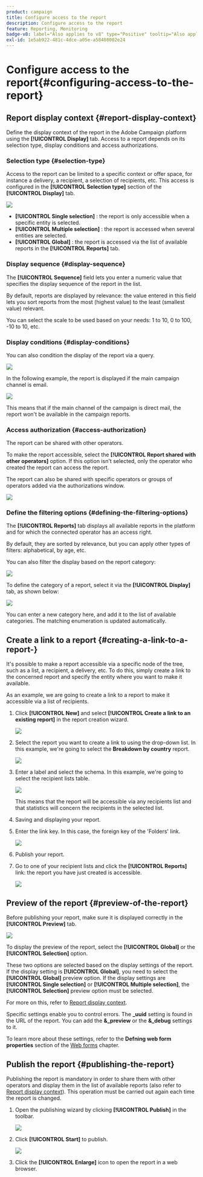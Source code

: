 ```yaml
---
product: campaign
title: Configure access to the report
description: Configure access to the report
feature: Reporting, Monitoring
badge-v8: label="Also applies to v8" type="Positive" tooltip="Also applies to Campaign v8"
exl-id: 1e5ab922-481c-4dce-a05e-a58408002e24
---
```

# Configure access to the report{#configuring-access-to-the-report}

 

## Report display context {#report-display-context}

Define the display context of the report in the Adobe Campaign platform using the **[!UICONTROL Display]** tab. Access to a report depends on its selection type, display conditions and access authorizations.

### Selection type {#selection-type}

Access to the report can be limited to a specific context or offer space, for instance a delivery, a recipient, a selection of recipients, etc. This access is configured in the **[!UICONTROL Selection type]** section of the **[!UICONTROL Display]** tab.

![](assets/s_ncs_advuser_report_visibility_4.png)

* **[!UICONTROL Single selection]** : the report is only accessible when a specific entity is selected. 
* **[!UICONTROL Multiple selection]** : the report is accessed when several entities are selected.
* **[!UICONTROL Global]** : the report is accessed via the list of available reports in the **[!UICONTROL Reports]** tab.

### Display sequence {#display-sequence}

The **[!UICONTROL Sequence]** field lets you enter a numeric value that specifies the display sequence of the report in the list.

By default, reports are displayed by relevance: the value entered in this field lets you sort reports from the most (highest value) to the least (smallest value) relevant.

You can select the scale to be used based on your needs: 1 to 10, 0 to 100, -10 to 10, etc.

### Display conditions {#display-conditions}

You can also condition the display of the report via a query. 

![](assets/s_ncs_advuser_report_visibility_5.png)

In the following example, the report is displayed if the main campaign channel is email.

![](assets/s_ncs_advuser_report_visibility_6.png)

This means that if the main channel of the campaign is direct mail, the report won't be available in the campaign reports.

### Access authorization {#access-authorization}

The report can be shared with other operators.

To make the report accessible, select the **[!UICONTROL Report shared with other operators]** option. If this option isn't selected, only the operator who created the report can access the report.

The report can also be shared with specific operators or groups of operators added via the authorizations window.

![](assets/s_ncs_advuser_report_visibility_8.png)

### Define the filtering options {#defining-the-filtering-options}

The **[!UICONTROL Reports]** tab displays all available reports in the platform and for which the connected operator has an access right.

By default, they are sorted by relevance, but you can apply other types of filters: alphabetical, by age, etc.

You can also filter the display based on the report category:

![](assets/report_ovv_select_type.png)

To define the category of a report, select it via the **[!UICONTROL Display]** tab, as shown below:

![](assets/report_select_category.png)

You can enter a new category here, and add it to the list of available categories. The matching enumeration is updated automatically.

## Create a link to a report {#creating-a-link-to-a-report-}

It's possible to make a report accessible via a specific node of the tree, such as a list, a recipient, a delivery, etc. To do this, simply create a link to the concerned report and specify the entity where you want to make it available.

As an example, we are going to create a link to a report to make it accessible via a list of recipients.

1. Click **[!UICONTROL New]** and select **[!UICONTROL Create a link to an existing report]** in the report creation wizard.

   ![](assets/s_ncs_advuser_report_wizard_link_01.png)

1. Select the report you want to create a link to using the drop-down list. In this example, we're going to select the **Breakdown by country** report.

   ![](assets/s_ncs_advuser_report_wizard_link_02.png)

1. Enter a label and select the schema. In this example, we're going to select the recipient lists table. 

   ![](assets/s_ncs_advuser_report_wizard_link_03.png)

   This means that the report will be accessible via any recipients list and that statistics will concern the recipients in the selected list.

1. Saving and displaying your report.
1. Enter the link key. In this case, the foreign key of the 'Folders' link.

   ![](assets/s_ncs_advuser_report_wizard_link_04.png)

1. Publish your report.
1. Go to one of your recipient lists and click the **[!UICONTROL Reports]** link: the report you have just created is accessible.

   ![](assets/s_ncs_advuser_report_wizard_link_05.png)

## Preview of the report {#preview-of-the-report}

Before publishing your report, make sure it is displayed correctly in the **[!UICONTROL Preview]** tab.

![](assets/s_ncs_advuser_report_preview_01.png)

To display the preview of the report, select the **[!UICONTROL Global]** or the **[!UICONTROL Selection]** option.

These two options are selected based on the display settings of the report. If the display setting is **[!UICONTROL Global]**, you need to select the **[!UICONTROL Global]** preview option. If the display settings are **[!UICONTROL Single selection]** or **[!UICONTROL Multiple selection]**, the **[!UICONTROL Selection]** preview option must be selected.

For more on this, refer to [Report display context](#report-display-context).

Specific settings enable you to control errors. The **_uuid** setting is found in the URL of the report. You can add the **&_preview** or the **&_debug** settings to it.

To learn more about these settings, refer to the **Defning web form properties** section of the [Web forms](../../web/using/about-web-forms.md) chapter.

## Publish the report {#publishing-the-report}

Publishing the report is mandatory in order to share them with other operators and display them in the list of available reports (also refer to [Report display context](#report-display-context)). This operation must be carried out again each time the report is changed.

1. Open the publishing wizard by clicking **[!UICONTROL Publish]** in the toolbar.

   ![](assets/s_ncs_advuser_report_publish_01.png)

1. Click **[!UICONTROL Start]** to publish.

   ![](assets/s_ncs_advuser_report_publish_02.png)

1. Click the **[!UICONTROL Enlarge]** icon to open the report in a web browser.
